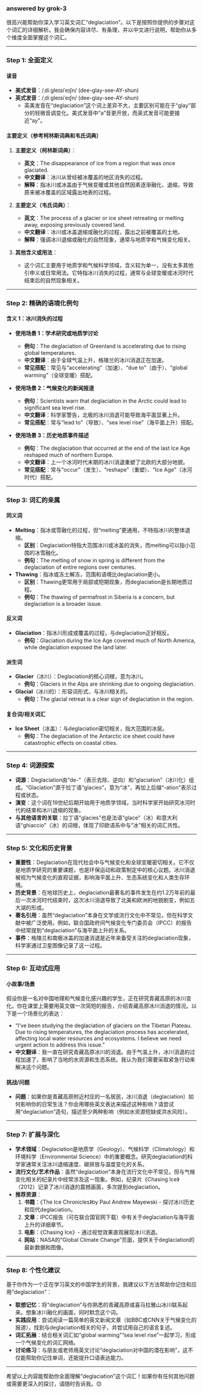 ### answered by grok-3
很高兴能帮助你深入学习英文词汇“deglaciation”。以下是按照你提供的步骤对这个词汇的详细解析。我会确保内容详尽、有条理，并以中文进行说明，帮助你从多个维度全面掌握这个词汇。

---

### Step 1: 全面定义
#### 读音
- **美式发音**：/ˌdiːɡleɪsiˈeɪʃn/ (dee-glay-see-AY-shun)
- **英式发音**：/ˌdiːɡleɪsiˈeɪʃn/ (dee-glay-see-AY-shun)
  - 英美发音在“deglaciation”这个词上差异不大，主要区别可能在于“glay”部分的轻微音调变化。美式发音中“a”音更开放，而英式发音可能更接近“ay”。

#### 主要定义（参考柯林斯词典和韦氏词典）
1. **主要定义（柯林斯词典）**：
   - **英文**：The disappearance of ice from a region that was once glaciated.
   - **中文翻译**：冰川从曾经被冰覆盖的地区消失的过程。
   - **解释**：指冰川或冰盖由于气候变暖或其他自然因素逐渐融化、退缩，导致原来被冰覆盖的区域露出地表的过程。

2. **主要定义（韦氏词典）**：
   - **英文**：The process of a glacier or ice sheet retreating or melting away, exposing previously covered land.
   - **中文翻译**：冰川或冰盖退缩或融化的过程，露出之前被覆盖的土地。
   - **解释**：强调冰川退缩或融化的自然现象，通常与地质学和气候变化相关。

3. **其他含义或用法**：
   - 这个词汇主要用于地质学和气候科学领域，含义较为单一，没有太多其他引申义或日常用法。它特指冰川消失的过程，通常与全球变暖或冰河时代结束后的自然现象相关。

---

### Step 2: 精确的语境化例句
#### 含义 1：冰川消失的过程
- **使用场景 1：学术研究或地质学讨论**
  - **例句**：The deglaciation of Greenland is accelerating due to rising global temperatures.
  - **中文翻译**：由于全球气温上升，格陵兰的冰川消退正在加速。
  - **常见搭配**：常见与“accelerating”（加速）、“due to”（由于）、“global warming”（全球变暖）搭配。

- **使用场景 2：气候变化的新闻报道**
  - **例句**：Scientists warn that deglaciation in the Arctic could lead to significant sea level rise.
  - **中文翻译**：科学家警告，北极的冰川消退可能导致海平面显著上升。
  - **常见搭配**：常与“lead to”（导致）、“sea level rise”（海平面上升）搭配。

- **使用场景 3：历史地质事件描述**
  - **例句**：The deglaciation that occurred at the end of the last Ice Age reshaped much of northern Europe.
  - **中文翻译**：上一个冰河时代末期的冰川消退重塑了北欧的大部分地貌。
  - **常见搭配**：常与“occur”（发生）、“reshape”（重塑）、“Ice Age”（冰河时代）搭配。

---

### Step 3: 词汇的亲属
#### 同义词
- **Melting**：指冰或雪融化的过程，但“melting”更通用，不特指冰川的整体退缩。
  - **区别**：Deglaciation特指大范围冰川或冰盖的消失，而melting可以指小范围的冰雪融化。
  - **例句**：The melting of snow in spring is different from the deglaciation of entire regions over centuries.
- **Thawing**：指冰或冻土解冻，范围和语境比deglaciation更小。
  - **区别**：Thawing更常用于局部或短期现象，而deglaciation是长期地质过程。
  - **例句**：The thawing of permafrost in Siberia is a concern, but deglaciation is a broader issue.

#### 反义词
- **Glaciation**：指冰川形成或覆盖的过程，与deglaciation正好相反。
  - **例句**：Glaciation during the Ice Age covered much of North America, while deglaciation exposed the land later.

#### 派生词
- **Glacier**（冰川）：Deglaciation的核心词根，意为冰川。
  - **例句**：Glaciers in the Alps are shrinking due to ongoing deglaciation.
- **Glacial**（冰川的）：形容词形式，与冰川相关的。
  - **例句**：The glacial retreat is a clear sign of deglaciation in the region.

#### 复合词/相关词汇
- **Ice Sheet**（冰盖）：与deglaciation密切相关，指大范围的冰层。
  - **例句**：The deglaciation of the Antarctic ice sheet could have catastrophic effects on coastal cities.

---

### Step 4: 词源探索
- **词源**：Deglaciation由“de-”（表示去除、逆向）和“glaciation”（冰川化）组成。“Glaciation”源于拉丁语“glacies”，意为“冰”，再加上后缀“-ation”表示过程或状态。
- **演变**：这个词在19世纪后期开始用于地质学领域，当时科学家开始研究冰河时代的结束和冰川退缩的现象。
- **与其他语言的关联**：拉丁语“glacies”也是法语“glace”（冰）和意大利语“ghiaccio”（冰）的词根，体现了印欧语系中与“冰”相关的词汇共性。

---

### Step 5: 文化和历史背景
- **重要性**：Deglaciation在现代社会中与气候变化和全球变暖密切相关。它不仅是地质学研究的重要课题，也是环保运动和政策制定中的核心议题。冰川消退被视为气候变化的直观证据，影响海平面上升、生态系统变化和人类生存环境。
- **历史背景**：在地球历史上，deglaciation最著名的事件发生在约1.2万年前的最后一次冰河时代结束时，这次冰川消退导致了北美和欧洲的地貌剧变，例如五大湖的形成。
- **著名引用**：虽然“deglaciation”本身在文学或流行文化中不常见，但在科学文献中被广泛使用。例如，联合国政府间气候变化专门委员会（IPCC）的报告中经常提到“deglaciation”与海平面上升的关系。
- **事件**：格陵兰和南极冰盖的加速消退是近年来备受关注的deglaciation现象，科学家通过卫星图像记录了这一过程。

---

### Step 6: 互动式应用
#### 小故事/场景
假设你是一名对中国地理和气候变化感兴趣的学生，正在研究青藏高原的冰川变化。你在课堂上需要用英文做一次简短的报告，介绍青藏高原冰川消退的情况。以下是一个场景化的表达：
- “I’ve been studying the deglaciation of glaciers on the Tibetan Plateau. Due to rising temperatures, the deglaciation process has accelerated, affecting local water resources and ecosystems. I believe we need urgent action to address this issue.”
- **中文翻译**：我一直在研究青藏高原冰川的消退。由于气温上升，冰川消退的过程加速了，影响了当地的水资源和生态系统。我认为我们需要采取紧急行动来解决这个问题。

#### 挑战/问题
- **问题**：如果你是青藏高原附近村庄的一名居民，冰川消退（deglaciation）如何影响你的日常生活？你会用哪些英文表达来描述这种影响？请尝试用“deglaciation”造句，描述至少两种影响（例如水资源短缺或洪水风险）。

---

### Step 7: 扩展与深化
- **学术领域**：Deglaciation是地质学（Geology）、气候科学（Climatology）和环境科学（Environmental Science）中的重要概念。研究deglaciation的科学家通常关注冰川退缩速度、碳排放与温度变化的关系。
- **流行文化/艺术作品**：虽然“deglaciation”本身在流行文化中不常见，但与气候变化相关的纪录片中经常涉及这一现象。例如，纪录片《Chasing Ice》（2012）记录了冰川消退的震撼画面，多次提到deglaciation。
- **推荐资源**：
  1. **书籍**：《The Ice Chronicles》by Paul Andrew Mayewski - 探讨冰川历史和现代deglaciation。
  2. **文章**：IPCC报告（可在联合国官网下载）中有关于deglaciation与海平面上升的详细章节。
  3. **电影**：《Chasing Ice》- 通过视觉效果直观展现冰川消退。
  4. **网站**：NASA的“Global Climate Change”页面，提供关于deglaciation的最新数据和图像。

---

### Step 8: 个性化建议
基于你作为一个正在学习英文的中国学生的背景，我建议以下方法帮助你记住和应用“deglaciation”：
- **联想记忆**：将“deglaciation”与你熟悉的青藏高原或喜马拉雅山冰川联系起来。想象冰川融化的画面，同时默念这个词。
- **实践应用**：尝试阅读一篇简单的英文新闻文章（如BBC或CNN关于气候变化的报道），找到与deglaciation相关的句子，并尝试用自己的语言复述。
- **词汇拓展**：结合相关词汇如“global warming”“sea level rise”一起学习，形成一个气候变化的词汇网络。
- **讨论练习**：与朋友或老师用英文讨论“deglaciation对中国的潜在影响”，这不仅能帮助你记住单词，还能提升口语表达能力。

---

希望以上内容能帮助你全面理解“deglaciation”这个词汇！如果你有任何其他问题或需要更深入的探讨，请随时告诉我。😊